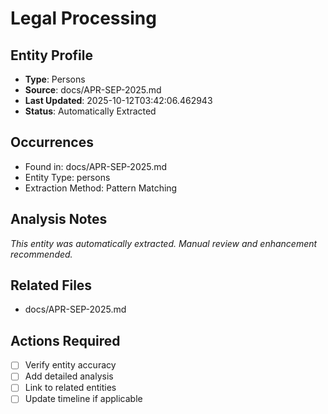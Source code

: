 # Legal Processing

## Entity Profile
- **Type**: Persons
- **Source**: docs/APR-SEP-2025.md
- **Last Updated**: 2025-10-12T03:42:06.462943
- **Status**: Automatically Extracted

## Occurrences
- Found in: docs/APR-SEP-2025.md
- Entity Type: persons
- Extraction Method: Pattern Matching

## Analysis Notes
*This entity was automatically extracted. Manual review and enhancement recommended.*

## Related Files
- docs/APR-SEP-2025.md

## Actions Required
- [ ] Verify entity accuracy
- [ ] Add detailed analysis
- [ ] Link to related entities
- [ ] Update timeline if applicable
